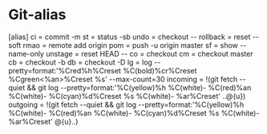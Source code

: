 # Git-alias

[alias]
	ci = commit -m
	st = status -sb
	undo = checkout --
	rollback = reset --soft 
	rmao = remote add origin
	pom = push -u origin master
	sf = show --name-only
	unstage = reset HEAD --
	co = checkout
	cm = checkout master
	cb = checkout -b
	db = checkout -D 
	lg = log --pretty=format:'%Cred%h%Creset %C(bold)%cr%Creset %Cgreen<%an>%Creset %s' --max-count=30
	incoming = !(git fetch --quiet && git log --pretty=format:'%C(yellow)%h %C(white)- %C(red)%an %C(white)- %C(cyan)%d%Creset %s %C(white)- %ar%Creset' ..@{u})
	outgoing = !(git fetch --quiet && git log --pretty=format:'%C(yellow)%h %C(white)- %C(red)%an %C(white)- %C(cyan)%d%Creset %s %C(white)- %ar%Creset' @{u}..)
